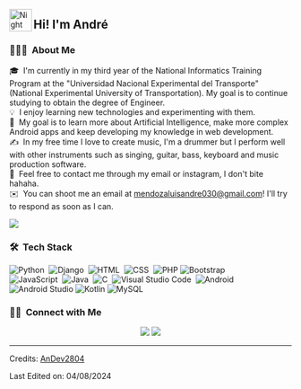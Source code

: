 <img alt="Night Coding" src="./assets/Hand%20Wave.gif" width='40' align="left"/><h2>Hi! I'm André</h2>

### 👨🏻‍💻 &nbsp;About Me

🎓 &nbsp;I'm currently in my third year of the National Informatics Training Program at the "Universidad Nacional Experimental del Transporte" (National Experimental University of Transportation). My goal is to continue studying to obtain the degree of Engineer.\
💡 &nbsp;I enjoy learning new technologies and experimenting with them.\
🌱 &nbsp;My goal is to learn more about Artificial Intelligence, make more complex Android apps and keep developing my knowledge in web development.\
✍️ &nbsp;In my free time I love to create music, I'm a drummer but I perform well with other instruments such as singing, guitar, bass, keyboard and music production software.\
💬 &nbsp;Feel free to contact me through my email or instagram, I don't bite hahaha.\
✉️ &nbsp;You can shoot me an email at mendozaluisandre030@gmail.com! I'll try to respond as soon as I can.

<img src="https://i.giphy.com/media/v1.Y2lkPTc5MGI3NjExZHlxOXRwZ2tubWp4cHBmNXY5c241bHJoN21sbHVueDY3MTdmYmVybyZlcD12MV9pbnRlcm5hbF9naWZfYnlfaWQmY3Q9Zw/VTtANKl0beDFQRLDTh/giphy.gif"/>

### 🛠 &nbsp;Tech Stack

![Python](https://img.shields.io/badge/-Python-05122A?style=flat&logo=python)&nbsp;
![Django](https://img.shields.io/badge/-Django-05122A?style=flat&logo=django&logoColor=092E20)&nbsp;
![HTML](https://img.shields.io/badge/-HTML-05122A?style=flat&logo=HTML5)&nbsp;
![CSS](https://img.shields.io/badge/-CSS-05122A?style=flat&logo=CSS3&logoColor=1572B6)&nbsp;
![PHP](https://img.shields.io/badge/-PHP-05122A?style=flat&logo=php&logoColor=9933FF)
![Bootstrap](https://img.shields.io/badge/-Bootstrap-05122A?style=flat&logo=bootstrap&logoColor=563D7C)\
![JavaScript](https://img.shields.io/badge/-JavaScript-05122A?style=flat&logo=javascript)&nbsp;
![Java](https://img.shields.io/badge/-Java-05122A?style=flat&logo=Java&logoColor=FFA518)&nbsp;
![C](https://img.shields.io/badge/-C-05122A?style=flat&logo=C&logoColor=A8B9CC)&nbsp;
![Visual Studio Code](https://img.shields.io/badge/-Visual%20Studio%20Code-05122A?style=flat&logo=visual-studio-code&logoColor=007ACC)&nbsp;
![Android](https://img.shields.io/badge/-Android-05122A?style=flat&logo=android&logoColor=00FF00)
![Android Studio](https://img.shields.io/badge/-Android%20Studio-05122A?style=flat&logo=androidstudio&logoColor=A8B9CC)
![Kotlin](https://img.shields.io/badge/-Kotlin-05122A?style=flat&logo=kotlin&logoColor=BF20F9)
![MySQL](https://img.shields.io/badge/-MySQL-05122A?style=flat&logo=mysql&logoColor=FFFFFF)

### 🤝🏻 &nbsp;Connect with Me

<p align="center">
<a href="mailto:mendozaluisandre030@gmail.com"><img src="https://img.shields.io/badge/-mendozaluisandre030@gmail.com-CC6633?style=flat&logo=Gmail&logoColor=white"/></a>
<a href="https://instagram.com/andrummer_2804"><img src="https://img.shields.io/badge/-@andrummer__2804-DC5959?style=flat&logo=Instagram&logoColor=white"/></a>
</p>

-----
Credits: <a href="https://github.com/AnDev2804">AnDev2804</a>

Last Edited on: 04/08/2024
